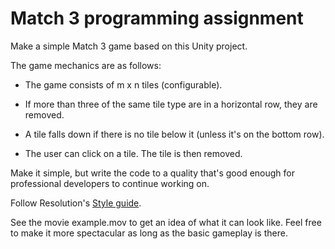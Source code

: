 # Match 3 programming assignment

Make a simple Match 3 game based on this Unity project.

The game mechanics are as follows:

  * The game consists of m x n tiles (configurable).

  * If more than three of the same tile type are in a horizontal row, they are removed.

  * A tile falls down if there is no tile below it (unless it's on the bottom row).

  * The user can click on a tile. The tile is then removed.

Make it simple, but write the code to a quality that's good enough for professional developers to continue working on.

Follow Resolution's [Style guide](https://docs.google.com/document/d/125PpjQRCybOSFyk-ecJC3PgkHHkn5wflN3XIuIVpAV4/edit).

See the movie example.mov to get an idea of what it can look like.
Feel free to make it more spectacular as long as the basic gameplay is there.
